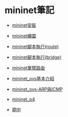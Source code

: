 # mininet筆記
* [mininet安裝](https://github.com/110610531/Mininet_note/blob/main/1-mininet%E5%AE%89%E8%A3%9D.md)

* [mininet繪圖](https://github.com/110610531/Mininet_note/blob/main/0-mininet%E7%B9%AA%E5%9C%96gnuplot.md)

* [mininet腳本執行(route)](https://github.com/110610531/Mininet_note/blob/main/2-mininet%E8%85%B3%E6%9C%AC%E5%9F%B7%E8%A1%8C(route).md)

* [mininet腳本執行(bridge)](https://github.com/110610531/Mininet_note/blob/main/3-mininet%E8%85%B3%E6%9C%AC%E5%9F%B7%E8%A1%8C(bridge).md)

* [mininet單臂路由](https://github.com/110610531/Mininet_note/blob/main/4-mininet%E5%96%AE%E8%87%82%E8%B7%AF%E7%94%B1.md)

* [mininet_ovs基本介紹](https://github.com/110610531/Mininet_note/blob/main/5-mininet_ovs%E5%9F%BA%E6%9C%AC%E4%BB%8B%E7%B4%B9.md)

* [mininet_ovs-ARP與ICMP](https://github.com/110610531/Mininet_note/blob/main/6-mininet_ovs-ARP%E8%88%87ICMP.md)

* [mininet_p4](https://github.com/110610531/Mininet_note/blob/main/7-mininet_p4.md)

* [期中](https://github.com/110610531/Mininet_note/blob/main/%E6%9C%9F%E4%B8%AD.md)


